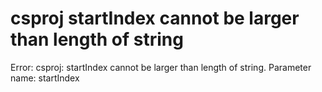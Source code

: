 # csproj startIndex cannot be larger than length of string

Error: 
csproj: startIndex cannot be larger than length of string.
Parameter name: startIndex